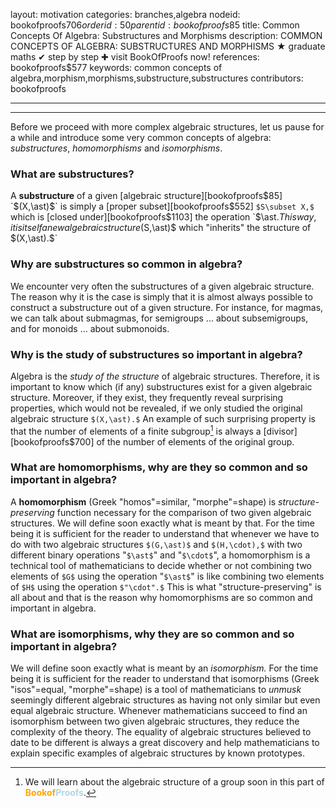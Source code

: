layout: motivation
categories: branches,algebra
nodeid: bookofproofs$706
orderid: 50
parentid: bookofproofs$85
title: Common Concepts Of Algebra: Substructures and Morphisms
description: COMMON CONCEPTS OF ALGEBRA: SUBSTRUCTURES AND MORPHISMS ★ graduate maths ✔ step by step ✚ visit BookOfProofs now!
references: bookofproofs$577
keywords: common concepts of algebra,morphism,morphisms,substructure,substructures
contributors: bookofproofs

---


---

Before we proceed with more complex algebraic structures, let us pause for a while and introduce some very common concepts of algebra: _substructures_, _homomorphisms_ and _isomorphisms_.  

### What are substructures? 

A **substructure** of a given [algebraic structure][bookofproofs$85] `$(X,\ast)$` is simply a [proper subset][bookofproofs$552] `$S\subset X,$` which is [closed under][bookofproofs$1103] the operation `$\ast$`. This way, it is itself a new algebraic structure `$(S,\ast)$` which "inherits" the structure of `$(X,\ast).$`   

### Why are substructures so common in algebra?

We encounter very often the substructures of a given algebraic structure. The reason why it is the case is simply that it is almost always possible to construct a substructure out of a given structure. For instance, for magmas, we can talk about submagmas, for semigroups ... about subsemigroups, and for monoids ... about submonoids.

### Why is the study of substructures so important in algebra?

Algebra is the _study of the structure_ of algebraic structures. Therefore, it is important to know which (if any) substructures exist for a given algebraic structure. Moreover, if they exist, they frequently reveal surprising properties, which would not be revealed, if we only studied the original algebraic structure `$(X,\ast).$` An example of such surprising property is that the number of elements of a finite subgroup[^1] is always a [divisor][bookofproofs$700] of the number of elements of the original group. 

### What are homomorphisms, why are they so common and so important in algebra?

A **homomorphism** (Greek "homos"=similar, "morphe"=shape) is _structure-preserving_ function necessary for the comparison of two given algebraic structures. We will define soon exactly what is meant by that. For the time being it is sufficient for the reader to understand that whenever we have to do with two algebraic structures `$(G,\ast)$` and `$(H,\cdot),$` with two different binary operations "`$\ast$`" and "`$\cdot$`", a homomorphism is a technical tool of mathematicians to decide whether or not combining two elements of `$G$` using the operation "`$\ast$`" is like combining two elements of `$H$` using the operation `$"\cdot".$` This is what "structure-preserving" is all about and that is the reason why homomorphisms are so common and important in algebra.

### What are isomorphisms, why they are so common and so important in algebra?

We will define soon exactly what is meant by an *isomorphism.* For the time being it is sufficient for the reader to understand that isomorphisms (Greek "isos"=equal, "morphe"=shape) is a tool of mathematicians to _unmusk_ seemingly different algebraic structures as having not only similar but even equal algebraic structure. Whenever mathematicians succeed to find an isomorphism between two given algebraic structures, they reduce the complexity of the theory. The equality of algebraic structures believed to date to be different is always a great discovery and help mathematicians to explain specific examples of algebraic structures by known prototypes.

[^1]: We will learn about the algebraic structure of a group soon in this part of <strong><span style='color:orange'>Bookof</span><span style='color:lightblue'>Proofs</span></strong>.
